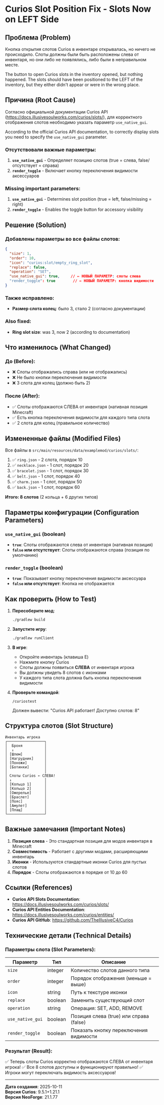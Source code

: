 # Curios Slot Position Fix - Slots Now on LEFT Side

## Проблема (Problem)

Кнопка открытия слотов Curios в инвентаре открывалась, но ничего не происходило. Слоты должны были быть расположены слева от инвентаря, но они либо не появлялись, либо были в неправильном месте.

The button to open Curios slots in the inventory opened, but nothing happened. The slots should have been positioned to the LEFT of the inventory, but they either didn't appear or were in the wrong place.

## Причина (Root Cause)

Согласно официальной документации Curios API (https://docs.illusivesoulworks.com/curios/slots/), для корректного отображения слотов необходимо указать параметр `use_native_gui`.

According to the official Curios API documentation, to correctly display slots you need to specify the `use_native_gui` parameter.

### Отсутствовали важные параметры:
1. **`use_native_gui`** - Определяет позицию слотов (true = слева, false/отсутствует = справа)
2. **`render_toggle`** - Включает кнопку переключения видимости аксессуаров

### Missing important parameters:
1. **`use_native_gui`** - Determines slot position (true = left, false/missing = right)
2. **`render_toggle`** - Enables the toggle button for accessory visibility

## Решение (Solution)

### Добавлены параметры во все файлы слотов:

```json
{
  "size": 1,
  "order": 10,
  "icon": "curios:slot/empty_ring_slot",
  "replace": false,
  "operation": "SET",
  "use_native_gui": true,     // ← НОВЫЙ ПАРАМЕТР: слоты слева
  "render_toggle": true        // ← НОВЫЙ ПАРАМЕТР: кнопка видимости
}
```

### Также исправлено:
- **Размер слота колец**: было 3, стало 2 (согласно документации)

### Also fixed:
- **Ring slot size**: was 3, now 2 (according to documentation)

## Что изменилось (What Changed)

### До (Before):
- ❌ Слоты отображались справа (или не отображались)
- ❌ Не было кнопки переключения видимости
- ❌ 3 слота для колец (должно быть 2)

### После (After):
- ✅ Слоты отображаются СЛЕВА от инвентаря (нативная позиция Minecraft)
- ✅ Есть кнопка переключения видимости для каждого типа слота
- ✅ 2 слота для колец (правильное количество)

## Измененные файлы (Modified Files)

Все файлы в `src/main/resources/data/examplemod/curios/slots/`:

1. ✅ `ring.json` - 2 слота, порядок 10
2. ✅ `necklace.json` - 1 слот, порядок 20
3. ✅ `bracelet.json` - 1 слот, порядок 30
4. ✅ `belt.json` - 1 слот, порядок 40
5. ✅ `charm.json` - 1 слот, порядок 50
6. ✅ `back.json` - 1 слот, порядок 60

**Итого: 8 слотов** (2 кольца + 6 других типов)

## Параметры конфигурации (Configuration Parameters)

### `use_native_gui` (boolean)
- **`true`**: Слоты отображаются слева от инвентаря (нативная позиция)
- **`false` или отсутствует**: Слоты отображаются справа (позиция по умолчанию)

### `render_toggle` (boolean)
- **`true`**: Показывает кнопку переключения видимости аксессуара
- **`false` или отсутствует**: Кнопка не отображается

## Как проверить (How to Test)

1. **Пересоберите мод**:
   ```bash
   ./gradlew build
   ```

2. **Запустите игру**:
   ```bash
   ./gradlew runClient
   ```

3. **В игре**:
   - Откройте инвентарь (клавиша E)
   - Нажмите кнопку Curios
   - Слоты должны появиться **СЛЕВА** от инвентаря игрока
   - Вы должны увидеть 8 слотов с иконками
   - У каждого типа слота должна быть кнопка переключения видимости

4. **Проверьте командой**:
   ```
   /curiostest
   ```
   Должен вывести: "Curios API работает! Доступно слотов: 8"

## Структура слотов (Slot Structure)

```
Инвентарь игрока
┌─────────────────┐
│  Броня          │
│  ↓              │
│ [Шлем]          │
│ [Нагрудник]     │
│ [Поножи]        │
│ [Ботинки]       │
│                 │
│ Слоты Curios ← СЛЕВА!
│ ↓               │
│ [Кольцо 1]      │
│ [Кольцо 2]      │
│ [Ожерелье]      │
│ [Браслет]       │
│ [Пояс]          │
│ [Амулет]        │
│ [Плащ]          │
└─────────────────┘
```

## Важные замечания (Important Notes)

1. **Позиция слева** - Это стандартная позиция для модов инвентаря в Minecraft
2. **Совместимость** - Работает с другими модами, расширяющими инвентарь
3. **Иконки** - Используются стандартные иконки Curios для пустых слотов
4. **Порядок** - Слоты отображаются в порядке от 10 до 60

## Ссылки (References)

- **Curios API Slots Documentation**: https://docs.illusivesoulworks.com/curios/slots/
- **Curios API Entities Documentation**: https://docs.illusivesoulworks.com/curios/entities/
- **Curios API GitHub**: https://github.com/TheIllusiveC4/Curios

## Технические детали (Technical Details)

### Параметры слота (Slot Parameters):

| Параметр | Тип | Описание |
|----------|-----|----------|
| `size` | integer | Количество слотов данного типа |
| `order` | integer | Порядок отображения (меньше = выше) |
| `icon` | string | Путь к текстуре иконки |
| `replace` | boolean | Заменить существующий слот |
| `operation` | string | Операция: SET, ADD, REMOVE |
| `use_native_gui` | boolean | Позиция слева (true) или справа (false) |
| `render_toggle` | boolean | Показать кнопку переключения видимости |

### Результат (Result):

✅ Теперь слоты Curios корректно отображаются СЛЕВА от инвентаря игрока!
✅ Все 8 слотов доступны и функционируют правильно!
✅ Игроки могут переключать видимость аксессуаров!

---

**Дата создания**: 2025-10-11  
**Версия Curios**: 9.5.1+1.21.1  
**Версия NeoForge**: 21.1.77
